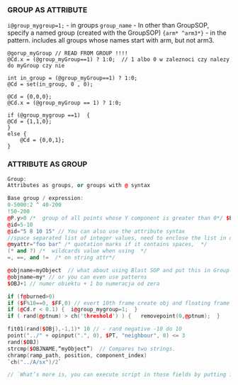 ### GROUP AS ATTRIBUTE

`i@group_mygroup=1;` - in groups
`group_name` - In other than GroupSOP, specify a named group (created with the GroupSOP)
`{arm* ^arm3*}`  - in the pattern. includes all groups whose names start with arm, but not arm3. 
```
@gorup_myGroup // READ FROM GROUP !!!!
@Cd.x = (@group_myGroup==1) ? 1:0;  // 1 albo 0 w zaleznoci czy nalezy do myGroup czy nie 
```
```
int in_group = (@group_myGroup==1) ? 1:0;
@Cd = set(in_group, 0 , 0);
```
```
@Cd = {0,0,0};
@Cd.x = (@group_myGroup == 1) ? 1:0;
```
```
if (@group_mygroup ==1)  {
@Cd = {1,1,0};
}
else {
    @Cd = {0,0,1};
}
```
### ATTRIBUTE AS GROUP
```cpp
Group:
Attributes as groups, or groups with @ syntax

Base group / expression:
0-5000:2 ^ 40-200
!50-200
@P.y>0 /*  group of all points whose Y component is greater than 0*/ $BBY>.9999 
@id=5-10
@id="5 8 10 15" // You can also use the attribute syntax 
//space separated list of integer values, need to enclose the list in quotes.
@myattr="foo bar" /* quotation marks if it contains spaces,  */  
(* and ?) /*  wildcards value when using  */ 
=, ==, and !=  /* on string attr*/

@objname=myObject  // what about using Blast SOP and put this in Group field:
@objname=my* // or you can even use patterns
$OBJ+1 // numer obiektu + 1 bo numeracja od zera

if (f@burned>0)
if ($F%10==0, $FF,0) // evert 10th frame create obj and floating frame 
if (@Cd.r < 0.1) {  i@group_mygroup=1;  }
if ( rand(@ptnum) > ch('threshold') ) {   removepoint(0,@ptnum);  }

fit01(rand($OBj),-1,1)* 10 // - rand negative -10 do 10
point("../" + opinput(".", 0), $PT, "neighbour", 0) <= 3
rand($OBJ)
strcmp($OBJNAME,“myObject”)  // Compares two strings.
chramp(ramp_path, position, component_index)
`ch("../A/sx")/2` 

// `What’s more is, you can execute script in those fields by putting it in back-ticks.`
```
